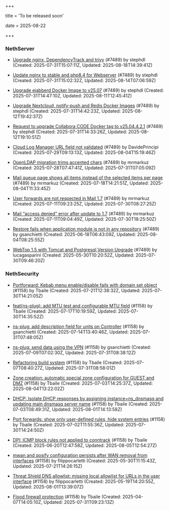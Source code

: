 +++

title = 'To be released soon'

date = 2025-08-22

+++

### NethServer

- [Upgrade nginx, DependencyTrack and trivy](https://github.com/NethServer/dev/issues/7590) (#7489) by stephdl (Created: 2025-07-31T15:07:11Z, Updated: 2025-08-18T14:39:41Z)

- [Update nginx to stable and php8.4 for Webserver](https://github.com/NethServer/dev/issues/7589) (#7489) by stephdl (Created: 2025-07-31T15:02:32Z, Updated: 2025-08-14T07:06:59Z)

- [Upgrade ejabberd Docker Image to v25.07](https://github.com/NethServer/dev/issues/7586) (#7489) by stephdl (Created: 2025-07-31T14:47:10Z, Updated: 2025-08-11T12:45:41Z)

- [Upgrade Nextcloud, notify-push and Redis Docker Images](https://github.com/NethServer/dev/issues/7584) (#7489) by stephdl (Created: 2025-07-31T14:42:23Z, Updated: 2025-08-12T19:42:37Z)

- [Request to upgrade Collabora CODE Docker tag to v25.04.4.2.1](https://github.com/NethServer/dev/issues/7581) (#7489) by stephdl (Created: 2025-07-31T14:33:26Z, Updated: 2025-08-12T19:10:51Z)

- [Cloud Log Manager URL field not validated](https://github.com/NethServer/dev/issues/7577) (#7489) by DavidePrincipi (Created: 2025-07-29T09:13:13Z, Updated: 2025-08-04T15:19:46Z)

- [OpenLDAP migration trims accented chars](https://github.com/NethServer/dev/issues/7576) (#7489) by mrmarkuz (Created: 2025-07-28T07:47:41Z, Updated: 2025-07-31T07:05:09Z)

- [Mail queue page shows all items instead of the selected items per page](https://github.com/NethServer/dev/issues/7557) (#7489) by mrmarkuz (Created: 2025-07-18T14:21:51Z, Updated: 2025-08-04T11:33:45Z)

- [User forwards are not respected in Mail 1.7](https://github.com/NethServer/dev/issues/7553) (#7489) by mrmarkuz (Created: 2025-07-11T09:23:25Z, Updated: 2025-07-30T08:27:25Z)

- [Mail “access denied” error after update to 1.7](https://github.com/NethServer/dev/issues/7552) (#7489) by mrmarkuz (Created: 2025-07-11T09:04:49Z, Updated: 2025-07-30T18:25:50Z)

- [Restore fails when application module is not in any repository](https://github.com/NethServer/dev/issues/7509) (#7489) by gsanchietti (Created: 2025-06-18T06:43:09Z, Updated: 2025-08-04T08:25:55Z)

- [WebTop 1.5 with Tomcat and Postgresql Version Upgrade](https://github.com/NethServer/dev/issues/7489) (#7489) by lucagasparini (Created: 2025-05-30T10:20:52Z, Updated: 2025-07-30T09:46:20Z)

### NethSecurity

- [Portforward: Kebab menu enable/disable fails with domain set object](https://github.com/NethServer/nethsecurity/issues/1312) (#1158) by Tbaile (Created: 2025-07-21T12:38:32Z, Updated: 2025-07-30T14:21:05Z)

- [feat(ns-plug): add MTU test and configurable MTU field](https://github.com/NethServer/nethsecurity/issues/1310) (#1158) by Tbaile (Created: 2025-07-17T10:19:59Z, Updated: 2025-07-30T14:35:52Z)

- [ns-plug: add description field for units on Controller](https://github.com/NethServer/nethsecurity/issues/1302) (#1158) by gsanchietti (Created: 2025-07-14T13:40:46Z, Updated: 2025-07-31T07:48:05Z)

- [ns-plug: send data using the VPN](https://github.com/NethServer/nethsecurity/issues/1301) (#1158) by gsanchietti (Created: 2025-07-09T07:02:30Z, Updated: 2025-07-31T08:38:12Z)

- [Refactoring build system](https://github.com/NethServer/nethsecurity/issues/1295) (#1158) by Tbaile (Created: 2025-07-07T08:40:27Z, Updated: 2025-07-31T08:58:01Z)

- [Zone creation: automatic special zone configuration for GUEST and DMZ](https://github.com/NethServer/nethsecurity/issues/1291) (#1158) by Tbaile (Created: 2025-07-03T14:25:37Z, Updated: 2025-08-04T13:22:02Z)

- [DHCP: Isolate DHCP responses by assigning instance=ns_dnsmasq and updating main dnsmasq server name](https://github.com/NethServer/nethsecurity/issues/1287) (#1158) by Tbaile (Created: 2025-07-03T08:49:31Z, Updated: 2025-08-01T14:13:58Z)

- [Port forwards: show only user-defined rules, hide system entries](https://github.com/NethServer/nethsecurity/issues/1286) (#1158) by Tbaile (Created: 2025-07-02T11:55:36Z, Updated: 2025-07-30T14:24:50Z)

- [DPI: ICMP block rules not applied to conntrack](https://github.com/NethServer/nethsecurity/issues/1280) (#1158) by Tbaile (Created: 2025-06-20T12:47:58Z, Updated: 2025-08-05T12:54:27Z)

- [mwan and qosify configuration persists after WAN removal from interfaces](https://github.com/NethServer/nethsecurity/issues/1244) (#1158) by filippocarletti (Created: 2025-05-30T11:15:43Z, Updated: 2025-07-21T14:26:15Z)

- [Threat Shield DNS allowlist: missing local allowlist for URLs in the user interface](https://github.com/NethServer/nethsecurity/issues/1221) (#1158) by filippocarletti (Created: 2025-05-19T14:20:55Z, Updated: 2025-08-01T13:39:07Z)

- [Flood firewall protection](https://github.com/NethServer/nethsecurity/issues/1158) (#1158) by Tbaile (Created: 2025-04-07T14:05:10Z, Updated: 2025-07-31T09:23:13Z)

